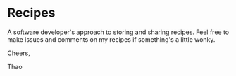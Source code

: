# Recipes
A software developer's approach to storing and sharing recipes. Feel free to
make issues and comments on my recipes if something's a little wonky.

Cheers,

Thao
